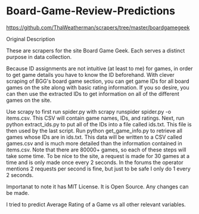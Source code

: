 # Board-Game-Review-Predictions

https://github.com/ThaWeatherman/scrapers/tree/master/boardgamegeek

Original Description

These are scrapers for the site Board Game Geek. Each serves a distinct purpose in data collection. 

Because ID assignments are not intuitive (at least to me) for games, in order to get game details you have to know the ID beforehand. With clever scraping of BGG's board game section, you can get game IDs for all board games on the site along with basic rating information. If you so desire, you can then use the extracted IDs to get information on all of the different games on the site. 

Use scrapy to first run spider.py with scrapy runspider spider.py -o items.csv. This CSV will contain game names, IDs, and ratings. Next, run python extract_ids.py to put all of the IDs into a file called ids.txt. This file is then used by the last script. Run python get_game_info.py to retrieve all games whose IDs are in ids.txt. This data will be written to a CSV called games.csv and is much more detailed than the information contained in items.csv. Note that there are 80000+ games, so each of these steps will take some time. To be nice to the site, a request is made for 30 games at a time and is only made once every 2 seconds. In the forums the operator mentions 2 requests per second is fine, but just to be safe I only do 1 every 2 seconds.


Importanat to note it has MIT License.
It is Open Source. Any changes can be made.

I tried to predict Average Rating of a Game vs all other relevant variables.
